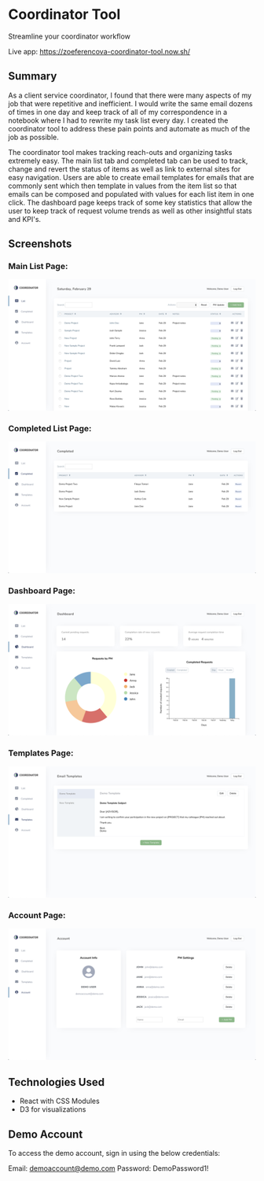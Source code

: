 # Coordinator Tool
Streamline your coordinator workflow

Live app: https://zoeferencova-coordinator-tool.now.sh/

## Summary

As a client service coordinator, I found that there were many aspects of my job that were repetitive and inefficient. I would write the same email dozens of times in one day and keep track of all of my correspondence in a notebook where I had to rewrite my task list every day. I created the coordinator tool to address these pain points and automate as much of the job as possible.

The coordinator tool makes tracking reach-outs and organizing tasks extremely easy. The main list tab and completed tab can be used to track, change and revert the status of items as well as link to external sites for easy navigation. Users are able to create email templates for emails that are commonly sent which then template in values from the item list so that emails can be composed and populated with values for each list item in one click. The dashboard page keeps track of some key statistics that allow the user to keep track of request volume trends as well as other insightful stats and KPI's.

## Screenshots

### Main List Page:

![Main List Page](src/images/main-list-screenshot.png)

### Completed List Page:

![Completed List Page](src/images/completed-list-screenshot.png)

### Dashboard Page:

![Dashboard Page](src/images/dashboard-screenshot.png)

### Templates Page:

![Template Page](src/images/templates-screenshot.png)

### Account Page:

![Account Page](src/images/account-screenshot.png)

## Technologies Used

* React with CSS Modules
* D3 for visualizations

## Demo Account

To access the demo account, sign in using the below credentials:

Email: demoaccount@demo.com
Password: DemoPassword1!
